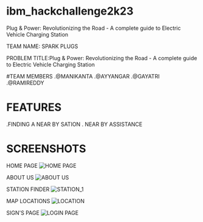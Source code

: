 # ibm_hackchallenge2k23
Plug &amp; Power: Revolutionizing the Road - A complete guide to Electric Vehicle Charging Station

TEAM NAME: SPARK PLUGS

PROBLEM TITLE:Plug & Power: Revolutionizing the Road - A complete guide to Electric Vehicle Charging Station

#TEAM MEMBERS
.@MANIKANTA
.@AYYANGAR
.@GAYATRI
.@RAMIREDDY

# FEATURES
.FINDING A NEAR BY SATION 
. NEAR BY ASSISTANCE
# SCREENSHOTS
HOME PAGE
![HOME PAGE](https://github.com/MANI12321/ibm_hackchallenge2k23/assets/111301566/197a4d50-f2c0-4c38-83ef-e478b898f669)

ABOUT US
![ABOUT US](https://github.com/MANI12321/ibm_hackchallenge2k23/assets/111301566/8b4602ba-c88f-4537-8585-c275aa8c5435)

STATION FINDER
![STATION_1](https://github.com/MANI12321/ibm_hackchallenge2k23/assets/111301566/5cbd8460-b274-4a4b-8fb7-02136bec284d)

MAP LOCATIONS
![LOCATION](https://github.com/MANI12321/ibm_hackchallenge2k23/assets/111301566/b6a90124-0ed1-4dd7-ab54-36c0bea6fd55)

SIGN'S PAGE
![LOGIN PAGE](https://github.com/MANI12321/ibm_hackchallenge2k23/assets/111301566/f5f91997-af74-4cea-94d1-3e57ba6387c8)



